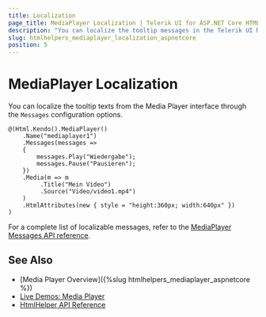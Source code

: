 ```yaml
---
title: Localization
page_title: MediaPlayer Localization | Telerik UI for ASP.NET Core HTML Helpers
description: "You can localize the tooltip messages in the Telerik UI MediaPlayer for ASP.NET Core (MVC 6 or ASP.NET Core MVC)."
slug: htmlhelpers_mediaplayer_localization_aspnetcore
position: 5
---
```


# MediaPlayer Localization

You can localize the tooltip texts from the Media Player interface through the `Messages` configuration options.

```
@(Html.Kendo().MediaPlayer()
    .Name("mediaplayer1")
    .Messages(messages =>
    {
        messages.Play("Wiedergabe");
        messages.Pause("Pausieren");
    })
    .Media(m => m
         .Title("Mein Video")
         .Source("Video/video1.mp4")
    )
    .HtmlAttributes(new { style = "height:360px; width:640px" })
)
```

For a complete list of localizable messages, refer to the [MediaPlayer Messages API reference](https://docs.telerik.com/aspnet-core/api//Kendo.Mvc.UI.Fluent/MediaPlayerMessagesSettingsBuilder).


## See Also

* [Media Player Overview]({%slug htmlhelpers_mediaplayer_aspnetcore %})
* [Live Demos: Media Player](https://demos.telerik.com/aspnet-core/mediaplayer/index)
* [HtmlHelper API Reference](https://docs.telerik.com/aspnet-core/api/mediaplayer)

